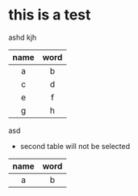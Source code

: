 # this is a test
ashd kjh

|name|word|
| :-: | :-: |
|a|b|
|c|d|
|e|f|
|g|h|

asd

* second table will not be selected

|name|word|
| :-: | :-: |
|a|b|
